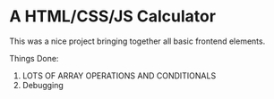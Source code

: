 # A HTML/CSS/JS Calculator

This was a nice project bringing together all basic frontend elements.

Things Done:

1. LOTS OF ARRAY OPERATIONS AND CONDITIONALS
2. Debugging
